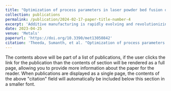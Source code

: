 ```yaml
---
title: "Optimization of process parameters in laser powder bed fusion of SS 316L parts using artificial neural networks"
collection: publications
permalink: /publication/2024-02-17-paper-title-number-4
excerpt: 'Additive manufacturing is rapidly evolving and revolutionizing the fabrication of complex metal components with tunable properties. Machine learning and neural networks have emerged as powerful tools for process–property optimization in additive manufacturing. These techniques work well for the prediction of a single property but their applicability in optimizing multiple properties is limited. In the present work, an exclusive neural network is developed to demonstrate the potential of a single neural network in optimizing multiple part properties. The model is used to identify the optimal process parameter values for laser power, scan speed, and hatch spacing for the required surface roughness, relative density, microhardness, and dimensional accuracy in stainless steel parts. In-house-generated experimental data are used to train the model. The model has seven neurons in the hidden layer, which are selected using hyperparameter optimization. K-fold cross-validation is performed to ensure the robustness of the model, which results in a mean squared error of 0.0578 and R2 score of 0.59. The developed model is then used to predict the optimal process parameters corresponding to the user-required part properties. The model serves as a significant pre-processing step to identify the best parameters before printing, thus saving time and costs for repeated part fabrication. The study provides more insights into the usage of a single artificial neural network for the optimization of multiple properties of printed metal parts.'
date: 2023-04-25
venue: 'Metals'
paperurl: 'https://doi.org/10.3390/met13050842'
citation: 'Theeda, Sumanth, et al. "Optimization of process parameters in laser powder bed fusion of SS 316L parts using artificial neural networks." Metals 13.5 (2023): 842.'
---
```


The contents above will be part of a list of publications, if the user clicks the link for the publication than the contents of section will be rendered as a full page, allowing you to provide more information about the paper for the reader. When publications are displayed as a single page, the contents of the above "citation" field will automatically be included below this section in a smaller font.
